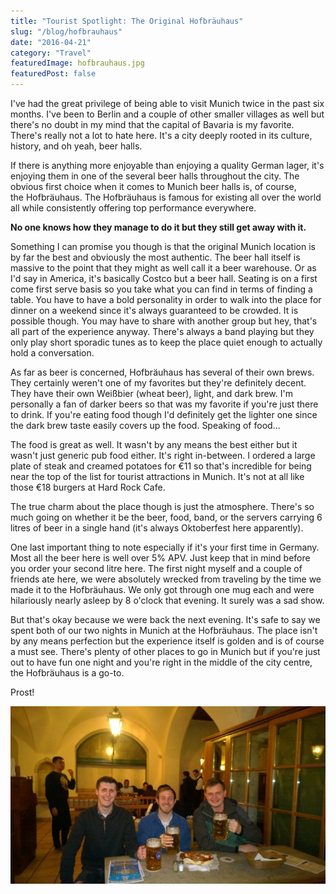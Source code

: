 ```yaml
---
title: "Tourist Spotlight: The Original Hofbräuhaus"
slug: "/blog/hofbrauhaus"
date: "2016-04-21"
category: "Travel"
featuredImage: hofbrauhaus.jpg
featuredPost: false
---
```

I've had the great privilege of being able to visit Munich twice in the past six months. I've been to Berlin and a couple of other smaller villages as well but there's no doubt in my mind that the capital of Bavaria is my favorite. There's really not a lot to hate here. It's a city deeply rooted in its culture, history, and oh yeah, beer halls.

If there is anything more enjoyable than enjoying a quality German lager, it's enjoying them in one of the several beer halls throughout the city. The obvious first choice when it comes to Munich beer halls is, of course, the&nbsp;Hofbräuhaus. The Hofbräuhaus is famous for existing all over the world all while consistently offering top performance everywhere.

<strong>No one knows how they manage to do it but they still get away with it.</strong>

Something I can promise you though is that the original Munich location is by far the best and obviously the most authentic. The beer hall itself is massive to the point that they might as well call it a beer warehouse. Or as I'd say in America, it's basically Costco but a beer hall. Seating is on a first come first serve basis so you take what you can find in terms of finding a table. You have to have a bold personality in order to walk into the place for dinner on a weekend since it's always guaranteed to be crowded. It is possible though. You may have to share with another group but hey, that's all part of the experience anyway. There's always a band playing but they only play short sporadic tunes as to keep the place quiet enough to actually hold a conversation.

As far as beer is concerned, Hofbräuhaus has several of their own brews. They certainly weren't one of my favorites but they're definitely decent. They have their own&nbsp;Weißbier (wheat beer), light, and dark brew. I'm personally a fan of darker beers so that was my favorite if you're just there to drink. If you're eating food though I'd definitely get the lighter one since the dark brew taste easily covers up the food. Speaking of food...

The food is great as well. It wasn't by any means the best either but it wasn't just generic pub food either. It's right in-between. I ordered a large plate of steak and creamed potatoes for €11 so that's incredible for being near the top of the list for tourist attractions in Munich. It's not at all like those €18 burgers at Hard Rock Cafe.

The true charm about the place&nbsp;though&nbsp;is just the atmosphere. There's so much going on whether it be the beer, food, band, or the servers carrying 6 litres of beer in a single hand (it's always Oktoberfest here apparently).

One last important thing to note especially if it's your first time in Germany. Most all the beer here is well over 5% APV. Just keep that in mind before you order your second litre here. The first night myself and a couple of friends ate here, we were absolutely wrecked from traveling by the time we made it to the&nbsp;Hofbräuhaus. We only got through one mug each and were hilariously nearly asleep by 8 o'clock that evening. It surely was a sad show.

But that's okay because we were back the next evening. It's safe to say we spent both of our two nights in Munich at the&nbsp;Hofbräuhaus. The place isn't by any means perfection but the experience itself is golden and is of course a must see. There's plenty of other places to go in Munich but if you're just out to have fun one night and you're right in the middle of the city centre, the Hofbräuhaus is a go-to.

Prost!

![Friends](./friends.webp)

